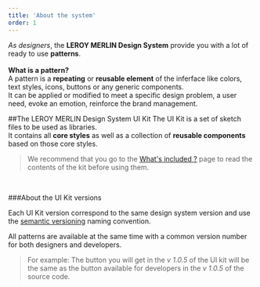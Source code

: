 ```yaml
---
title: 'About the system'
order: 1
---
```


*As designers*, the **LEROY MERLIN Design System** provide you with a lot of ready to use **patterns**.
<br>
<br>
**What is a pattern?**
<br>
A pattern is a **repeating** or **reusable element** of the inferface like colors, text styles, icons, buttons or any generic components.
<br>
It can be applied or modified to meet a specific design problem, a user need, evoke an emotion, reinforce the brand management.


##The LEROY MERLIN Design System UI Kit
The UI Kit is a set of sketch files to be used as libraries.
<br>
It contains all **core styles** as well as a collection of **reusable components** based on those core styles.


>We recommend that you go to the [What's included ?](whatsIncluded/) page to read the contents of the kit before using them.

<br>

###About the UI Kit versions

Each UI Kit version correspond to the same design system version and use the <a href="https://semver.org" target="blank">semantic versioning</a> naming convention.

All patterns are available at the same time with a common version number for both designers and developers.
> For example: The button you will get in the *v 1.0.5* of the UI kit will be the same as the button available for developers in the *v 1.0.5* of the source code.
<br>
